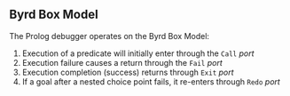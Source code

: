 
## Byrd Box Model

The Prolog debugger operates on the Byrd Box Model:
1. Execution of a predicate will initially enter through the `Call` *port*
2. Execution failure causes a return through the `Fail` *port*
3. Execution completion (success) returns through `Exit` *port*
4. If a goal after a nested choice point fails, it re-enters through `Redo` *port*

